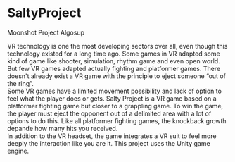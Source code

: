 # SaltyProject
Moonshot Project Algosup

VR technology is one the most developing sectors over all, even though this technology existed for a long time ago.
Some games in VR adapted some kind of game like shooter, simulation, rhythm game and even open world.
But few VR games adapted actually fighting and platformer games.
There doesn't already exist a VR game with the principle to eject someone “out of the ring”.  
Some VR games have a limited movement possibility and lack of option to feel what the player does or gets.
Salty Project is a VR game based on a platformer fighting game but closer to a grappling game. To win the game, the player must eject the opponent out of a delimited area with a lot of options to do this.
Like all platformer fighting games, the knockback growth depande how many hits you received.  
In addition to the VR headset, the game integrates a VR suit to feel more deeply the interaction like you are it.
This project uses the Unity game engine. 
